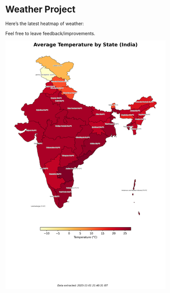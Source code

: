 # Weather Project

Here’s the latest heatmap of weather:

Feel free to leave feedback/improvements.

![India Heatmap](docs/assets/india_heatmap.png?v=0630F9)
